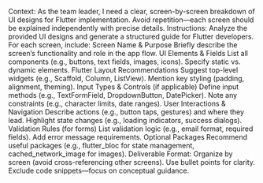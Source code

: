 Context: As the team leader, I need a clear, screen-by-screen breakdown of UI designs for Flutter implementation. Avoid repetition—each screen should be explained independently with precise details.
Instructions: Analyze the provided UI designs and generate a structured guide for Flutter developers. For each screen, include:
Screen Name & Purpose
Briefly describe the screen’s functionality and role in the app flow.
UI Elements & Fields
List all components (e.g., buttons, text fields, images, icons).
Specify static vs. dynamic elements.
Flutter Layout Recommendations
Suggest top-level widgets (e.g., Scaffold, Column, ListView).
Mention key styling (padding, alignment, theming).
Input Types & Controls (if applicable)
Define input methods (e.g., TextFormField, DropdownButton, DatePicker).
Note any constraints (e.g., character limits, date ranges).
User Interactions & Navigation
Describe actions (e.g., button taps, gestures) and where they lead.
Highlight state changes (e.g., loading indicators, success dialogs).
Validation Rules (for forms)
List validation logic (e.g., email format, required fields).
Add error message requirements.
Optional Packages
Recommend useful packages (e.g., flutter_bloc for state management, cached_network_image for images).
Deliverable Format:
Organize by screen (avoid cross-referencing other screens).
Use bullet points for clarity.
Exclude code snippets—focus on conceptual guidance.